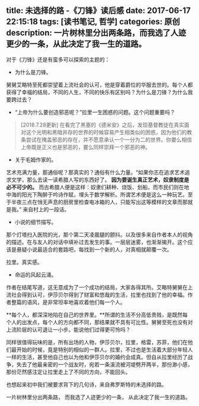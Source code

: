 title: 未选择的路 -《刀锋》读后感
date: 2017-06-17 22:15:18
tags: [读书笔记, 哲学]
categories: 原创
description: 一片树林里分出两条路，而我选了人迹更少的一条，从此决定了我一生的道路。
---

对于《刀锋》还是有蛮多可以探索的主题的：

- 为什么是刀锋。

舅舅艾略特至死都崇望着上流社会的认可，他是穿着爵位的华服去世的。每个人都获得了幸福的结局，不同的人生，不同的快乐有区别吗？为什么是刀锋？为什么我要跨过去？

- “上帝为什么要创造邪恶呢？”拉里一生困惑的问题。这个问题重要吗？

> [2018.7.28更新] 在看完了黑塞的《德米安》之后，发现基督教徒在真实面对这个光明和黑暗并存的世界的时候容易产生相类似的困惑，因为他们的教条尝试在掩盖邪恶的存在，并不愿意承认一个一分为二的世界。你要么相信上帝既是正义也是邪恶的，要么同样崇拜一个邪恶的神。

- 关于毛姆作家的。

艺术充满力量，那通俗呢？那真实的？通俗有什么力量。“如果你志在追求艺术追求文学，那么去读一读希腊人写的东西好了。 **因为要诞生真正艺术，奴隶制度是必不可少的。** 而古希腊人便是这样：奴隶们耕种、烧饭、划船，而市民们则在地中海的阳光下陶醉于吟诗作赋，埋头于数学解析。所谓艺术便是这么一种玩艺。至于半夜三点在悄无声息的厨房里检查电冰箱的人，只能写出这等模样的文章而那就是我。” 来自村上的一段话。

- 小说的细节描写。

那个灯塔扫入医院的光，那个第二天凌晨腿的颤抖。以及很多来自作者本人的视角的描述。在与友人的对话中填补过去发生的事。一层层迷雾，也渐渐揭开。这个应该是悬疑小说最适合的套路吧，每找到一个新的人，对真相就颠覆一次。

拉里。真实感。

- 命运的风起云涌。

作者在结尾写道，这无意成为了一个成功的结局，大家各得其所。艾略特舅舅在上流社会得到认可，伊莎贝尔得到了财富和悠哉的生活，拉里也找到了他的幸福。作者整篇的语风，是非常坦率地喜欢着他们每一个人。

**每个人，都深深地陷在自己的世界里。**所谓的生活不分高低贵贱，是既然每个人的出发点，每个人的方向都不同，那结果就不具有可比性。舅舅至死也没有对上流阶层的认可退让一小步。能说他们过得更可怜吗？

同样很值得玩味的是，所有出场的人物，伊莎贝尔，拉里，格雷，苏菲，他们在他们最开始的时候，竟是特别的相似的一群人。拉里，不过也是生活着大部分年轻人一样的生活，甚至他自己也以为他和伊莎贝尔的婚约会成真。但自从拉里经历了战争，失去了他最亲密的一个战友时，宛若一条溪流被河堤劈开两半，那份渺小感，那份茫然感注定让拉里走上了不同的方向，不能回头。

也想起来初中我们被要求背下的几句诗，来自弗罗斯特的未选择的路。

一片树林里分出两条路， 
而我选了人迹更少的一条， 
从此决定了我一生的道路。
